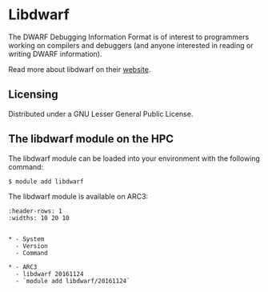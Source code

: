 # Libdwarf

The DWARF Debugging Information Format is of interest to programmers working on compilers and debuggers (and anyone interested in reading or writing DWARF information).



Read more about libdwarf on their [website](https://www.prevanders.net/dwarf.html).





## Licensing 

Distributed under a GNU Lesser General Public License.



## The libdwarf module on the HPC

The libdwarf module can be loaded into your environment with the following command:

```bash
$ module add libdwarf
```

The libdwarf module is available on ARC3:

```{list-table}
:header-rows: 1
:widths: 10 20 10


* - System
  - Version
  - Command

* - ARC3
  - libdwarf 20161124
  - `module add libdwarf/20161124`

```
